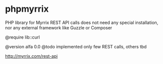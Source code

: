 phpmyrrix
=========

PHP library for Myrrix REST API calls
does not need any special installation, nor any external framework like Guzzle or Composer

@require lib::curl

@version alfa 0.0
@todo  implemented only few REST calls, others tbd

http://myrrix.com/rest-api
